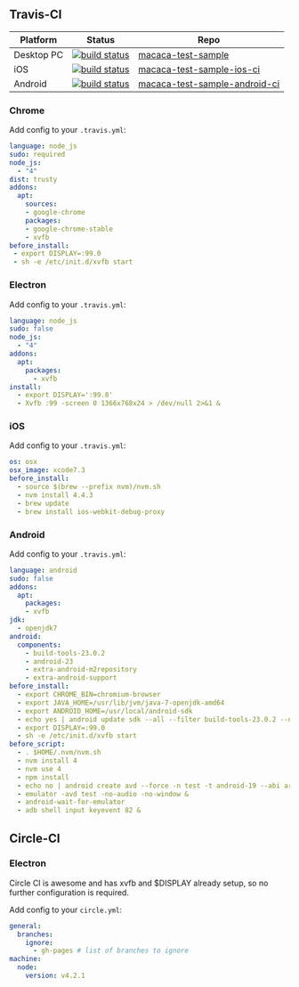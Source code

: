 ## Travis-CI

| Platform   | Status                                          |  Repo              |
| ---------- | ----------------------------------------------- | ------------------ |
| Desktop PC | [![build status][travis-image-0]][travis-url-0] | [macaca-test-sample](//github.com/macaca-sample/macaca-test-sample-nodejs)                   |
| iOS        | [![build status][travis-image-1]][travis-url-1] | [macaca-test-sample-ios-ci](//github.com/macaca-sample/macaca-test-sample-ios-ci)         |
| Android    | [![build status][travis-image-2]][travis-url-2] | [macaca-test-sample-android-ci](//github.com/macaca-sample/macaca-test-sample-android-ci) |

[travis-image-0]: https://img.shields.io/travis/macaca-sample/macaca-test-sample-nodejs.svg?style=flat-square
[travis-url-0]: https://travis-ci.org/macaca-sample/macaca-test-sample
[travis-image-1]: https://img.shields.io/travis/macaca-sample/macaca-ci-sample-ios-travis.svg?style=flat-square
[travis-url-1]: https://travis-ci.org/macaca-sample/macaca-ci-sample-ios-travis
[travis-image-2]: https://img.shields.io/travis/macaca-sample/macaca-ci-sample-android-travis.svg?style=flat-square
[travis-url-2]: https://travis-ci.org/macaca-sample/macaca-ci-sample-android-travis

### Chrome

Add config to your `.travis.yml`:

```yml
language: node_js
sudo: required
node_js:
  - "4"
dist: trusty
addons:
  apt:
    sources:
    - google-chrome
    packages:
    - google-chrome-stable
    - xvfb
before_install:
 - export DISPLAY=:99.0
 - sh -e /etc/init.d/xvfb start
```

### Electron

Add config to your `.travis.yml`:

```yml
language: node_js
sudo: false
node_js:
  - "4"
addons:
  apt:
    packages:
      - xvfb
install:
  - export DISPLAY=':99.0'
  - Xvfb :99 -screen 0 1366x768x24 > /dev/null 2>&1 &
```

### iOS

Add config to your `.travis.yml`:

```yml
os: osx
osx_image: xcode7.3
before_install:
  - source $(brew --prefix nvm)/nvm.sh
  - nvm install 4.4.3
  - brew update
  - brew install ios-webkit-debug-proxy
```

### Android

Add config to your `.travis.yml`:

```yml
language: android
sudo: false
addons:
  apt:
    packages:
    - xvfb
jdk:
  - openjdk7
android:
  components:
    - build-tools-23.0.2
    - android-23
    - extra-android-m2repository
    - extra-android-support
before_install:
  - export CHROME_BIN=chromium-browser
  - export JAVA_HOME=/usr/lib/jvm/java-7-openjdk-amd64
  - export ANDROID_HOME=/usr/local/android-sdk
  - echo yes | android update sdk --all --filter build-tools-23.0.2 --no-ui --force
  - export DISPLAY=:99.0
  - sh -e /etc/init.d/xvfb start
before_script:
  - . $HOME/.nvm/nvm.sh
  - nvm install 4
  - nvm use 4
  - npm install
  - echo no | android create avd --force -n test -t android-19 --abi armeabi-v7a
  - emulator -avd test -no-audio -no-window &
  - android-wait-for-emulator
  - adb shell input keyevent 82 &
```

## Circle-CI

### Electron

Circle CI is awesome and has xvfb and $DISPLAY already setup, so no further configuration is required.

Add config to your `circle.yml`:

```yml
general:
  branches:
    ignore:
      - gh-pages # list of branches to ignore
machine:
  node:
    version: v4.2.1
```
